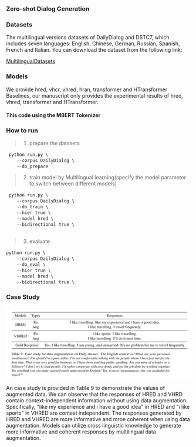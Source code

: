 ### Zero-shot Dialog Generation

### Datasets
The multilingual versions datasets of DailyDialog and DSTC7, which includes seven languages: English, Chinese, German, Russian, Spanish, French and Italian.  You can download the dataset from the following link:   

[MultilingualDatasets](https://drive.google.com/file/d/1oohBMzoPlWBLjjGuLQBuN8Xk84NGHWic/view)


### Models
We provide hred, vhcr, vhred, hran, transformer and HTransformer Baselines, our manuscript only provides the experimental results of hred, vhred, transformer and HTransformer.

#### This code using the MBERT Tokenizer  

### How to run

> 1. prepare the datasets

```
 python run.py \
 	--corpus DailyDialog \
 	--do_prepare
```

> 2. train model by Multilingual learning(specify the model parameter to switch between different models)

```
 python run.py \
 	--corpus DailyDialog \
 	--do_train \
 	--hier true \
 	--model hred \
 	--bidirectional true \
 	
```

> 3. evaluate  
```
python run.py \
 	--corpus DailyDialog \
 	--do_eval \
 	--hier true \
 	--model hred \
 	--bidirectional true \
```

###  Case Study  

![Case study](case.png)  

An case study is provided in Table 9  to demonstrate the values of augmented data.  We can observe that the responses of HRED and VHRD contain context-independent information without using data augmentation. Specifically, "like my experience and i have a good idea" in HRED and "i like sports" in VHRED are context independent. The responses generated by HRED and VHRED are more informative and mroe coherent when using data augmentation. Models can utilize cross linguistic knowledge to generate more informative and coherent responses by multilingual data augmentation.  











